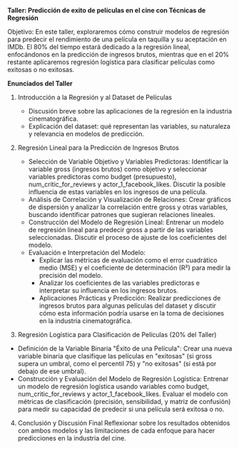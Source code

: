 **Taller: Predicción de exito de películas en el cine con Técnicas de Regresión**

Objetivo:
En este taller, exploraremos cómo construir modelos de regresión para predecir el rendimiento de una película en taquilla y su aceptación en IMDb. El 80% del tiempo estará dedicado a la regresión lineal, enfocándonos en la predicción de ingresos brutos, mientras que en el 20% restante aplicaremos regresión logística para clasificar películas como exitosas o no exitosas.

**Enunciados del Taller**

1. Introducción a la Regresión y al Dataset de Películas
   - Discusión breve sobre las aplicaciones de la regresión en la industria cinematográfica.
   - Explicación del dataset: qué representan las variables, su naturaleza y relevancia en modelos de predicción.

2. Regresión Lineal para la Predicción de Ingresos Brutos
   - Selección de Variable Objetivo y Variables Predictoras: Identificar la variable gross (ingresos brutos) como objetivo y seleccionar variables predictoras como budget (presupuesto), num_critic_for_reviews y actor_1_facebook_likes. Discutir la posible influencia de estas variables en los ingresos de una película.
   - Análisis de Correlación y Visualización de Relaciones: Crear gráficos de dispersión y analizar la correlación entre gross y otras variables, buscando identificar patrones que sugieran relaciones lineales.
   - Construcción del Modelo de Regresión Lineal: Entrenar un modelo de regresión lineal para predecir gross a partir de las variables seleccionadas. Discutir el proceso de ajuste de los coeficientes del modelo.
   - Evaluación e Interpretación del Modelo:
       - Explicar las métricas de evaluación como el error cuadrático medio (MSE) y el coeficiente de determinación (R²) para medir la precisión del modelo.
       - Analizar los coeficientes de las variables predictoras e interpretar su influencia en los ingresos brutos.
       - Aplicaciones Prácticas y Predicción: Realizar predicciones de ingresos brutos para algunas películas del dataset y discutir cómo esta información podría usarse en la toma de decisiones en la industria cinematográfica.

3. Regresión Logística para Clasificación de Películas (20% del Taller)
  - Definición de la Variable Binaria "Éxito de una Película": Crear una nueva variable binaria que clasifique las películas en "exitosas" (si gross supera un umbral, como el percentil 75) y "no exitosas" (si está por debajo de ese umbral).
  - Construcción y Evaluación del Modelo de Regresión Logística: Entrenar un modelo de regresión logística usando variables como budget, num_critic_for_reviews y actor_1_facebook_likes. Evaluar el modelo con métricas de clasificación (precisión, sensibilidad, y matriz de confusión) para medir su capacidad de predecir si una película será exitosa o no.

4.  Conclusión y Discusión Final
    Reflexionar sobre los resultados obtenidos con ambos modelos y las limitaciones de cada enfoque para hacer predicciones en la industria del cine.
